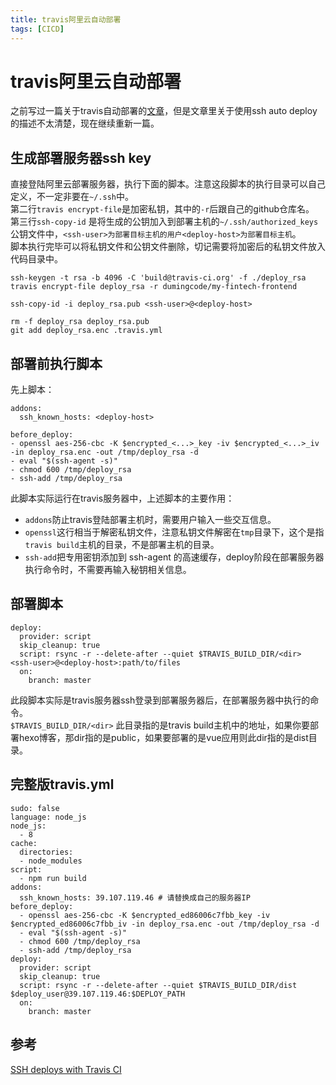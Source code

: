 ```yaml
---
title: travis阿里云自动部署
tags: [CICD]
---
```

# travis阿里云自动部署
之前写过一篇关于travis自动部署的[文章](https://blog.gunxueqiu.site/2018/05/15/2018-05-15-github_travis_coveralls%E8%87%AA%E5%8A%A8%E9%9B%86%E6%88%90%E8%87%AA%E5%8A%A8%E9%83%A8%E7%BD%B2/)，但是文章里关于使用ssh auto deploy的描述不太清楚，现在继续重新一篇。
## 生成部署服务器ssh key
直接登陆阿里云部署服务器，执行下面的脚本。注意这段脚本的执行目录可以自己定义，不一定非要在`~/.ssh`中。  
第二行`travis encrypt-file`是加密私钥，其中的`-r`后跟自己的github仓库名。   
第三行`ssh-copy-id` 是将生成的公钥加入到部署主机的`~/.ssh/authorized_keys`公钥文件中，`<ssh-user>为部署目标主机的用户<deploy-host>为部署目标主机`。  
脚本执行完毕可以将私钥文件和公钥文件删除，切记需要将加密后的私钥文件放入代码目录中。




```
ssh-keygen -t rsa -b 4096 -C 'build@travis-ci.org' -f ./deploy_rsa
travis encrypt-file deploy_rsa -r dumingcode/my-fintech-frontend

ssh-copy-id -i deploy_rsa.pub <ssh-user>@<deploy-host>

rm -f deploy_rsa deploy_rsa.pub
git add deploy_rsa.enc .travis.yml
```


## 部署前执行脚本  
先上脚本： 
```
addons:
  ssh_known_hosts: <deploy-host>

before_deploy:
- openssl aes-256-cbc -K $encrypted_<...>_key -iv $encrypted_<...>_iv -in deploy_rsa.enc -out /tmp/deploy_rsa -d
- eval "$(ssh-agent -s)"
- chmod 600 /tmp/deploy_rsa
- ssh-add /tmp/deploy_rsa
```
此脚本实际运行在travis服务器中，上述脚本的主要作用：
- `addons`防止travis登陆部署主机时，需要用户输入一些交互信息。
- `openssl`这行相当于解密私钥文件，注意私钥文件解密在`tmp`目录下，这个是指`travis build`主机的目录，不是部署主机的目录。
- `ssh-add`把专用密钥添加到 ssh-agent 的高速缓存，deploy阶段在部署服务器执行命令时，不需要再输入秘钥相关信息。
## 部署脚本
```
deploy:
  provider: script
  skip_cleanup: true
  script: rsync -r --delete-after --quiet $TRAVIS_BUILD_DIR/<dir> <ssh-user>@<deploy-host>:path/to/files
  on:
    branch: master
```
此段脚本实际是travis服务器ssh登录到部署服务器后，在部署服务器中执行的命令。  
`$TRAVIS_BUILD_DIR/<dir>` 此目录指的是travis build主机中的地址，如果你要部署hexo博客，那dir指的是public，如果要部署的是vue应用则此dir指的是dist目录。


## 完整版travis.yml

```
sudo: false
language: node_js
node_js:
  - 8
cache:
  directories:
  - node_modules
script:
  - npm run build
addons:
  ssh_known_hosts: 39.107.119.46 # 请替换成自己的服务器IP
before_deploy: 
  - openssl aes-256-cbc -K $encrypted_ed86006c7fbb_key -iv $encrypted_ed86006c7fbb_iv -in deploy_rsa.enc -out /tmp/deploy_rsa -d
  - eval "$(ssh-agent -s)"
  - chmod 600 /tmp/deploy_rsa
  - ssh-add /tmp/deploy_rsa
deploy:
  provider: script
  skip_cleanup: true
  script: rsync -r --delete-after --quiet $TRAVIS_BUILD_DIR/dist $deploy_user@39.107.119.46:$DEPLOY_PATH
  on:
    branch: master
```









## 参考
[SSH deploys with Travis CI](https://oncletom.io/2016/travis-ssh-deploy/)